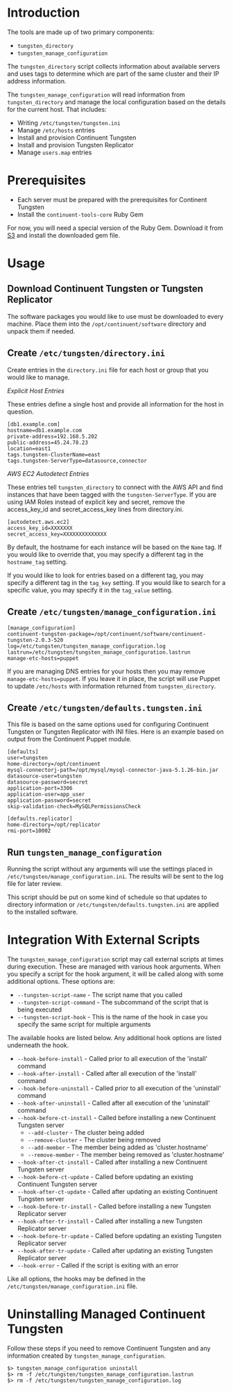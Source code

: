 Introduction
===

The tools are made up of two primary components:

* `tungsten_directory`
* `tungsten_manage_configuration`

The `tungsten_directory` script collects information about available servers and uses tags to determine which are part of the same cluster and their IP address information.

The `tungsten_manage_configuration` will read information from `tungsten_directory` and manage the local configuration based on the details for the current host. That includes:

* Writing `/etc/tungsten/tungsten.ini`
* Manage `/etc/hosts` entries
* Install and provision Continuent Tungsten
* Install and provision Tungsten Replicator
* Manage `users.map` entries

Prerequisites
===

* Each server must be prepared with the prerequisites for Continent Tungsten
* Install the `continuent-tools-core` Ruby Gem

For now, you will need a special version of the Ruby Gem. Download it from [S3](https://releases.continuent.com.s3.amazonaws.com/continuent-tools-core-0.1.6.gem) and install the downloaded gem file.

Usage
===

Download Continuent Tungsten or Tungsten Replicator
---

The software packages you would like to use must be downloaded to every machine. Place them into the `/opt/continuent/software` directory and unpack them if needed.

Create `/etc/tungsten/directory.ini`
---

Create entries in the `directory.ini` file for each host or group that you would like to manage.

*Explicit Host Entries*

These entries define a single host and provide all information for the host in question.

    [db1.example.com]
    hostname=db1.example.com
    private-address=192.168.5.202
    public-address=45.24.78.23
    location=east1
    tags.tungsten-ClusterName=east
    tags.tungsten-ServerType=datasource,connector
    
*AWS EC2 Autodetect Entries*

These entries tell `tungsten_directory` to connect with the AWS API and find instances that have been tagged with the `tungsten-ServerType`. If you are using IAM Roles instead of explicit key and secret, remove the access\_key\_id and secret\_access\_key lines from directory.ini.

    [autodetect.aws.ec2]
    access_key_id=XXXXXXX
    secret_access_key=XXXXXXXXXXXXXX
    
By default, the hostname for each instance will be based on the `Name` tag. If you would like to override that, you may specify a different tag in the `hostname_tag` setting.

If you would like to look for entries based on a different tag, you may specify a different tag in the `tag_key` setting. If you would like to search for a specific value, you may specify it in the `tag_value` setting.

Create `/etc/tungsten/manage_configuration.ini`
---

    [manage_configuration]
    continuent-tungsten-package=/opt/continuent/software/continuent-tungsten-2.0.3-520
    log=/etc/tungsten/tungsten_manage_configuration.log
    lastrun=/etc/tungsten/tungsten_manage_configuration.lastrun
    manage-etc-hosts=puppet

If you are managing DNS entries for your hosts then you may remove `manage-etc-hosts=puppet`. If you leave it in place, the script will use Puppet to update `/etc/hosts` with information returned from `tungsten_directory`.

Create `/etc/tungsten/defaults.tungsten.ini`
---

This file is based on the same options used for configuring Continuent Tungsten or Tungsten Replicator with INI files. Here is an example based on output from the Continuent Puppet module.

    [defaults]
    user=tungsten
    home-directory=/opt/continuent
    mysql-connectorj-path=/opt/mysql/mysql-connector-java-5.1.26-bin.jar
    datasource-user=tungsten
    datasource-password=secret
    application-port=3306
    application-user=app_user
    application-password=secret
    skip-validation-check=MySQLPermissionsCheck
    
    [defaults.replicator]
    home-directory=/opt/replicator
    rmi-port=10002

Run `tungsten_manage_configuration`
---

Running the script without any arguments will use the settings placed in `/etc/tungsten/manage_configuration.ini`. The results will be sent to the log file for later review.

This script should be put on some kind of schedule so that updates to directory information or `/etc/tungsten/defaults.tungsten.ini` are applied to the installed software.

Integration With External Scripts
===

The `tungsten_manage_configuration` script may call external scripts at times during execution. These are managed with various hook arguments. When you specify a script for the hook argument, it will be called along with some additional options. These options are:

* `--tungsten-script-name` - The script name that you called
* `--tungsten-script-command` - The subcommand of the script that is being executed
* `--tungsten-script-hook` - This is the name of the hook in case you specify the same script for multiple arguments

The available hooks are listed below. Any additional hook options are listed underneath the hook.

* `--hook-before-install` - Called prior to all execution of the 'install' command
* `--hook-after-install` - Called after all execution of the 'install' command
* `--hook-before-uninstall` - Called prior to all execution of the 'uninstall' command
* `--hook-after-uninstall` - Called after all execution of the 'uninstall' command
* `--hook-before-ct-install` - Called before installing a new Continuent Tungsten server
  * `--add-cluster` - The cluster being added
  * `--remove-cluster` - The cluster being removed
  * `--add-member` - The member being added as 'cluster.hostname'
  * `--remove-member` - The member being removed as 'cluster.hostname'
* `--hook-after-ct-install` - Called after installing a new Continuent Tungsten server
* `--hook-before-ct-update` - Called before updating an existing Continuent Tungsten server
* `--hook-after-ct-update` - Called after updating an existing Continuent Tungsten server
* `--hook-before-tr-install` - Called before installing a new Tungsten Replicator server
* `--hook-after-tr-install` - Called after installing a new Tungsten Replicator server
* `--hook-before-tr-update` - Called before updating an existing Tungsten Replicator server
* `--hook-after-tr-update` - Called after updating an existing Tungsten Replicator server
* `--hook-error` - Called if the script is exiting with an error

Like all options, the hooks may be defined in the `/etc/tungsten/manage_configuration.ini` file.

Uninstalling Managed Continuent Tungsten
===

Follow these steps if you need to remove Continuent Tungsten and any information created by `tungsten_manage_configuration`.

    $> tungsten_manage_configuration uninstall
    $> rm -f /etc/tungsten/tungsten_manage_configuration.lastrun
    $> rm -f /etc/tungsten/tungsten_manage_configuration.log